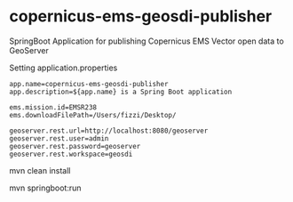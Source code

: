 # copernicus-ems-geosdi-publisher
SpringBoot Application for publishing Copernicus EMS Vector open data to GeoServer

Setting application.properties



```properties
app.name=copernicus-ems-geosdi-publisher
app.description=${app.name} is a Spring Boot application

ems.mission.id=EMSR238
ems.downloadFilePath=/Users/fizzi/Desktop/

geoserver.rest.url=http://localhost:8080/geoserver
geoserver.rest.user=admin
geoserver.rest.password=geoserver
geoserver.rest.workspace=geosdi
```


mvn clean install

mvn springboot:run
